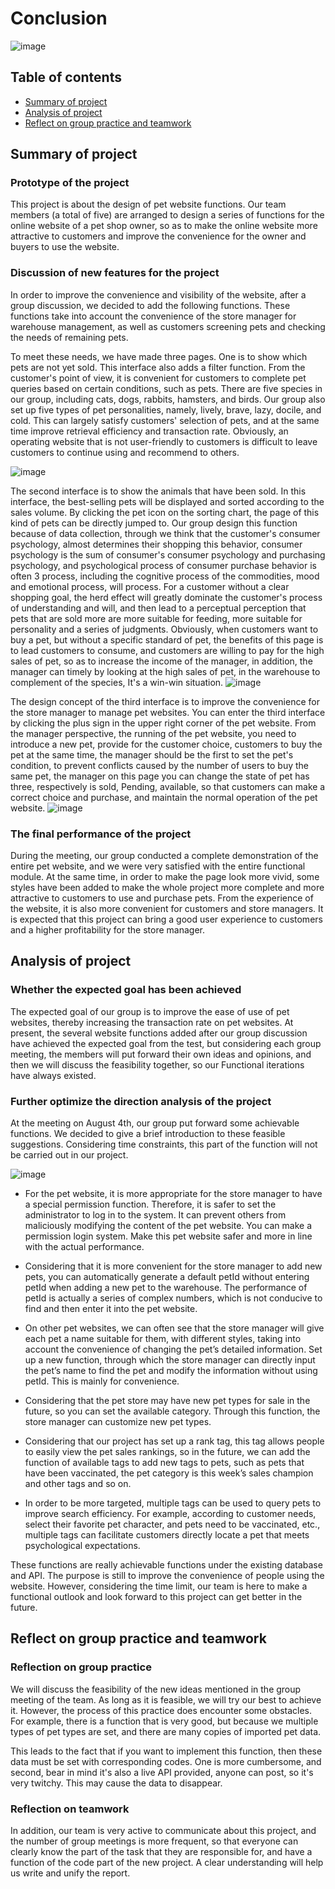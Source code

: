 # Conclusion

![image](../static/reportImg/conclusion-pic.jpeg)

  ## Table of contents

  - [Summary of project](#jump1)
  - [Analysis of project](#jump2)
  - [Reflect on group practice and teamwork](#jump3)

  ## <span id="jump1">Summary of project</span>

  ### Prototype of the project

  This project is about the design of pet website functions. Our team members (a total of five) are arranged to design a series of functions for the online website of a pet shop owner, so as to make the online website more attractive to customers and improve the convenience for the owner and buyers to use the website.

  ### Discussion of new features for the project

  In order to improve the convenience and visibility of the website, after a group discussion, we decided to add the following functions. These functions take into account the convenience of the store manager for warehouse management, as well as customers screening pets and checking the needs of remaining pets.


  To meet these needs, we have made three pages. One is to show which pets are not yet sold. This interface also adds a filter function. From the customer's point of view, it is convenient for customers to complete pet queries based on certain conditions, such as pets. There are five species in our group, including cats, dogs, rabbits, hamsters, and birds. Our group also set up five types of pet personalities, namely, lively, brave, lazy, docile, and cold. This can largely satisfy customers' selection of pets, and at the same time improve retrieval efficiency and transaction rate. Obviously, an operating website that is not user-friendly to customers is difficult to leave customers to continue using and recommend to others.

  ![image](../static/reportImg/Con-1.1.png)

  The second interface is to show the animals that have been sold. In this interface, the best-selling pets will be displayed and sorted according to the sales volume. By clicking the pet icon on the sorting chart, the page of this kind of pets can be directly jumped to. Our group design this function because of data collection, through we think that the customer's consumer psychology, almost determines their shopping this behavior, consumer psychology is the sum of consumer's consumer psychology and purchasing psychology, and psychological process of consumer purchase behavior is often 3 process, including the cognitive process of the commodities, mood and emotional process, will process. For a customer without a clear shopping goal, the herd effect will greatly dominate the customer's process of understanding and will, and then lead to a perceptual perception that pets that are sold more are more suitable for feeding, more suitable for personality and a series of judgments. Obviously, when customers want to buy a pet, but without a specific standard of pet, the benefits of this page is to lead customers to consume, and customers are willing to pay for the high sales of pet, so as to increase the income of the manager, in addition, the manager can timely by looking at the high sales of pet, in the warehouse to complement of the species, It's a win-win situation.
  ![image](../static/reportImg/Con-2.1.png)

  The design concept of the third interface is to improve the convenience for the store manager to manage pet websites. You can enter the third interface by clicking the plus sign in the upper right corner of the pet website. From the manager perspective, the running of the pet website, you need to introduce a new pet, provide for the customer choice, customers to buy the pet at the same time, the manager should be the first to set the pet's condition, to prevent conflicts caused by the number of users to buy the same pet, the manager on this page you can change the state of pet has three, respectively is sold, Pending, available, so that customers can make a correct choice and purchase, and maintain the normal operation of the pet website.
  ![image](../static/reportImg/Con-2.png)

  ### The final performance of the project

  During the meeting, our group conducted a complete demonstration of the entire pet website, and we were very satisfied with the entire functional module. At the same time, in order to make the page look more vivid, some styles have been added to make the whole project more complete and more attractive to customers to use and purchase pets. From the experience of the website, it is also more convenient for customers and store managers. It is expected that this project can bring a good user experience to customers and a higher profitability for the store manager.

  ## <span id="jump2">Analysis of project</span>

  ### Whether the expected goal has been achieved

  The expected goal of our group is to improve the ease of use of pet websites, thereby increasing the transaction rate on pet websites. At present, the several website functions added after our group discussion have achieved the expected goal from the test, but considering each group meeting, the members will put forward their own ideas and opinions, and then we will discuss the feasibility together, so our Functional iterations have always existed. 

  ### Further optimize the direction analysis of the project

  At the meeting on August 4th, our group put forward some achievable functions. We decided to give a brief introduction to these feasible suggestions. Considering time constraints, this part of the function will not be carried out in our project.

  ![image](../static/reportImg/8.4_Discussion.jpeg)

  - For the pet website, it is more appropriate for the store manager to have a special permission function. Therefore, it is safer to set the administrator to log in to the system. It can prevent others from maliciously modifying the content of the pet website. You can make a permission login system. Make this pet website safer and more in line with the actual performance.

  - Considering that it is more convenient for the store manager to add new pets, you can automatically generate a default petId without entering petId when adding a new pet to the warehouse. The performance of petId is actually a series of complex numbers, which is not conducive to find and then enter it into the pet website.

  - On other pet websites, we can often see that the store manager will give each pet a name suitable for them, with different styles, taking into account the convenience of changing the pet’s detailed information. Set up a new function, through which the store manager can directly input the pet’s name to find the pet and modify the information without using petId. This is mainly for convenience.

  - Considering that the pet store may have new pet types for sale in the future, so you can set the available category. Through this function, the store manager can customize new pet types.

  - Considering that our project has set up a rank tag, this tag allows people to easily view the pet sales rankings, so in the future, we can add the function of available tags to add new tags to pets, such as pets that have been vaccinated, the pet category is this week’s sales champion and other tags and so on.

  - In order to be more targeted, multiple tags can be used to query pets to improve search efficiency. For example, according to customer needs, select their favorite pet character, and pets need to be vaccinated, etc., multiple tags can facilitate customers directly locate a pet that meets psychological expectations.

  These functions are really achievable functions under the existing database and API. The purpose is still to improve the convenience of people using the website. However, considering the time limit, our team is here to make a functional outlook and look forward to this project can get better in the future.

  ## <span id="jump3">Reflect on group practice and teamwork</span>

  ### Reflection on group practice

  We will discuss the feasibility of the new ideas mentioned in the group meeting of the team. As long as it is feasible, we will try our best to achieve it. However, the process of this practice does encounter some obstacles. For example, there is a function that is very good, but because we multiple types of pet types are set, and there are many copies of imported pet data. 
  
  This leads to the fact that if you want to implement this function, then these data must be set with corresponding codes. One is more cumbersome, and second, bear in mind it's also a live API provided, anyone can post, so it's very twitchy. This may cause the data to disappear.

  ### Reflection on teamwork

  In addition, our team is very active to communicate about this project, and the number of group meetings is more frequent, so that everyone can clearly know the part of the task that they are responsible for, and have a function of the code part of the new project. A clear understanding will help us write and unify the report.
  
  
